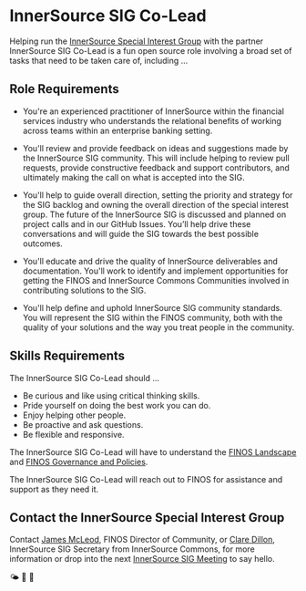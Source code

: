 # InnerSource SIG Co-Lead 
Helping run the [InnerSource Special Interest Group](https://github.com/finos/innersource) with the partner InnerSource SIG Co-Lead is a fun open source role involving a broad set of tasks that need to be taken care of, including ...

## Role Requirements

- You're an experienced practitioner of InnerSource within the financial services industry who understands the relational benefits of working across teams within an enterprise banking setting.

- You'll review and provide feedback on ideas and suggestions made by the InnerSource SIG community. This will include helping to review pull requests, provide constructive feedback and support contributors, and ultimately making the call on what is accepted into the SIG.

- You'll help to guide overall direction, setting the priority and strategy for the SIG backlog and owning the overall direction of the special interest group. The future of the InnerSource SIG is discussed and planned on project calls and in our GitHub Issues. You’ll help drive these conversations and will guide the SIG towards the best possible outcomes.

- You'll educate and drive the quality of InnerSource deliverables and documentation. You'll work to identify and implement opportunities for getting the FINOS and InnerSource Commons Communities involved in contributing solutions to the SIG.

- You'll help define and uphold InnerSource SIG community standards. You will represent the SIG within the FINOS community, both with the quality of your solutions and the way you treat people in the community.

## Skills Requirements

The InnerSource SIG Co-Lead should ... 

- Be curious and like using critical thinking skills.
- Pride yourself on doing the best work you can do. 
- Enjoy helping other people.
- Be proactive and ask questions.
- Be flexible and responsive.
 
The InnerSource SIG Co-Lead will have to understand the [FINOS Landscape](https://landscape.finos.org) and [FINOS Governance and Policies](https://github.com/finos/community/tree/master/governance). 

The InnerSource SIG Co-Lead will reach out to FINOS for assistance and support as they need it.

## Contact the InnerSource Special Interest Group

Contact [James McLeod](james@finos.org), FINOS Director of Community, or [Clare Dillon](clare.dillon@live.ie), InnerSource SIG Secretary from InnerSource Commons, for more information or drop into the next [InnerSource SIG Meeting](https://github.com/finos/innersource/issues?q=label%3Ameeting+) to say hello.

🌤 🚀 🤖
